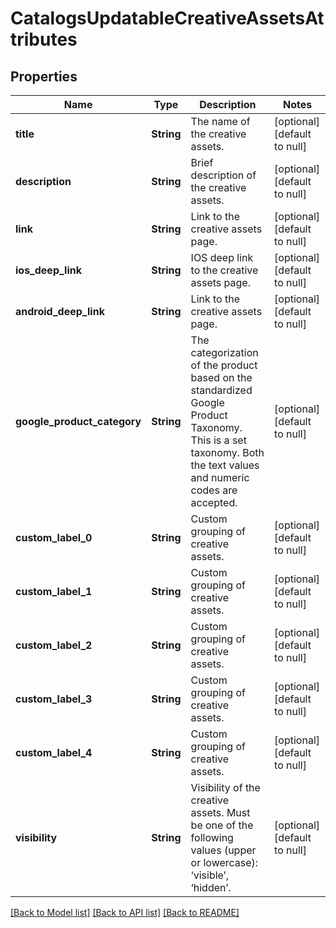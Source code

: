 # CatalogsUpdatableCreativeAssetsAttributes
## Properties

| Name | Type | Description | Notes |
|------------ | ------------- | ------------- | -------------|
| **title** | **String** | The name of the creative assets. | [optional] [default to null] |
| **description** | **String** | Brief description of the creative assets. | [optional] [default to null] |
| **link** | **String** | Link to the creative assets page. | [optional] [default to null] |
| **ios\_deep\_link** | **String** | IOS deep link to the creative assets page. | [optional] [default to null] |
| **android\_deep\_link** | **String** | Link to the creative assets page. | [optional] [default to null] |
| **google\_product\_category** | **String** | The categorization of the product based on the standardized Google Product Taxonomy. This is a set taxonomy. Both the text values and numeric codes are accepted. | [optional] [default to null] |
| **custom\_label\_0** | **String** | Custom grouping of creative assets. | [optional] [default to null] |
| **custom\_label\_1** | **String** | Custom grouping of creative assets. | [optional] [default to null] |
| **custom\_label\_2** | **String** | Custom grouping of creative assets. | [optional] [default to null] |
| **custom\_label\_3** | **String** | Custom grouping of creative assets. | [optional] [default to null] |
| **custom\_label\_4** | **String** | Custom grouping of creative assets. | [optional] [default to null] |
| **visibility** | **String** | Visibility of the creative assets. Must be one of the following values (upper or lowercase): ‘visible’, ‘hidden’. | [optional] [default to null] |

[[Back to Model list]](../README.md#documentation-for-models) [[Back to API list]](../README.md#documentation-for-api-endpoints) [[Back to README]](../README.md)

